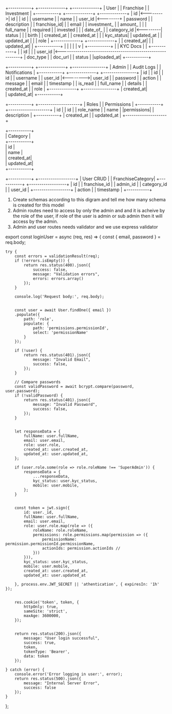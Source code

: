 +-----------+          +-------------+          +-------------+
|   User    |          |  Franchise  |          |  Investment |
+-----------+          +-------------+          +-------------+
| id        |<-------->| id          |          | id          |
| username  |          | name        |          | user_id     |<--------+
| password  |          | description |          | franchise_id|         |
| email     |          | investment_ |          | amount_     |         |
| full_name |          | required    |          | invested    |         |
| date_of_  |          | category_id |<---------| status      |         |
| birth     |          | created_at  |          | created_at  |         |
| kyc_status|          | updated_at  |          | updated_at  |         |
| role      |          +-------------+          +-------------+         |
| created_at|                                                           |
| updated_at|                                                           |
+-----------+                                                           |
     |                                                                  |
     |                                                                  |
     v                                                                  |
+-----------+                                                           |
| KYC Docs  |                                                           |
+-----------+                                                           |
| id        |                                                           |
| user_id   |<----------------------------------------------------------+
| doc_type  |
| doc_url   |
| status    |
|uploaded_at|
+-----------+

+-----------+          +-------------+          +----------------+
|   Admin   |          |  Audit Logs |          | Notifications  |
+-----------+          +-------------+          +----------------+
| id        |          | id          |          | id             |
| username  |          | user_id     |<-------->| user_id        |
| password  |          | action      |          | message        |
| email     |          | timestamp   |          | is_read        |
| full_name |          | details     |          | created_at     |
| role      |          +-------------+          +----------------+
| created_at|                                   
| updated_at|
+-----------+


+-----------+          +--------------------+
|  Roles    |          | Permissions        |
+-----------+          +--------------------+
| id        |          | id                 |
| role_name |          | name               |
|permissions|          | description        |
+-----------+          | created_at         |
                       | updated_at         |
                       +--------------------+


+-----------+          
| Category  |          
+-----------+          
| id        |          
| name      |          
| created_at|        
| updated_at|        
+-----------+

+-----------+          +------------------+
| User CRUD |          | FranchiseCategory|
+-----------+          +------------------+
| id        |          | franchise_id     |
| admin_id  |          | category_id      |
| user_id   |          +------------------+
| action    |
| timestamp |
+-----------+

1. Create schemas according to this digram and tell me how many schema is created for this model 
2. Admin routes need to access by only the admin and and it is acheive by the role of the user, if role of the user is admin or sub admin then it will access by the admin. 
3. Admin and user routes needs validator and we use express validator 

export const loginUser = async (req, res) => {
    const { email, password } = req.body;

    try {
        const errors = validationResult(req);
        if (!errors.isEmpty()) {
            return res.status(400).json({
                success: false,
                message: "Validation errors",
                errors: errors.array()
            });
        }

        console.log('Request body:', req.body);

      
        const user = await User.findOne({ email })
        .populate({
            path: 'role',
            populate: {
                path: 'permissions.permissionId',
                select: 'permissionName'
            }
        });

        if (!user) {
            return res.status(401).json({
                message: "Invalid Email",
                success: false,
            });
        }

        // Compare passwords
        const validPassword = await bcrypt.compare(password, user.password);
        if (!validPassword) {
            return res.status(401).json({
                message: "Invalid Password",
                success: false,
            });
        }

       
        let responseData = {
            fullName: user.fullName,
            email: user.email,
            role: user.role,
            created_at: user.created_at,
            updated_at: user.updated_at,
        };

        if (user.role.some(role => role.roleName !== 'SuperAdmin')) {
            responseData = {
                ...responseData,
                kyc_status: user.kyc_status,
                mobile: user.mobile,
            };
        }

        
        const token = jwt.sign({
            id: user._id,
            fullName: user.fullName,
            email: user.email,
            role: user.role.map(role => ({
                roleName: role.roleName,
                permissions: role.permissions.map(permission => ({
                    permissionName: permission.permissionId.permissionName,
                    actionIds: permission.actionIds //
                }))
            })),
            kyc_status: user.kyc_status,
            mobile: user.mobile,
            created_at: user.created_at,
            updated_at: user.updated_at
    
        }, process.env.JWT_SECRET || 'athentication', { expiresIn: '1h' });

      
        res.cookie('token', token, {
            httpOnly: true,
            sameSite: 'strict',
            maxAge: 3600000, 
        });

      
        return res.status(200).json({
            message: "User login successful",
            success: true,
            token,
            tokenType: 'Bearer',
            data: token 
        });

    } catch (error) {
        console.error('Error logging in user:', error);
        return res.status(500).json({
            message: "Internal Server Error",
            success: false
        });
    }
};